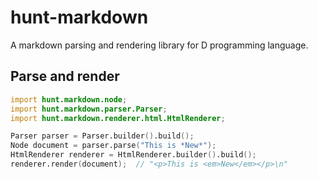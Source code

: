 # hunt-markdown
A markdown parsing and rendering library for D programming language.

## Parse and render

```D
import hunt.markdown.node;
import hunt.markdown.parser.Parser;
import hunt.markdown.renderer.html.HtmlRenderer;

Parser parser = Parser.builder().build();
Node document = parser.parse("This is *New*");
HtmlRenderer renderer = HtmlRenderer.builder().build();
renderer.render(document);  // "<p>This is <em>New</em></p>\n"
```
